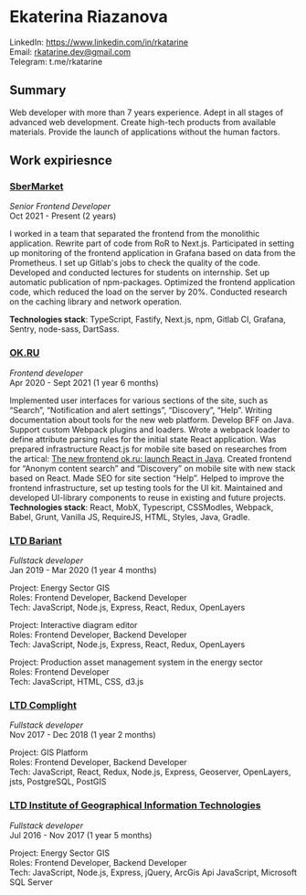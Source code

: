 # Ekaterina Riazanova

LinkedIn: https://www.linkedin.com/in/rkatarine  
Email: rkatarine.dev@gmail.com  
Telegram: t.me/rkatarine  

## Summary
Web developer with more than 7 years experience. Adept in all stages of advanced web development.  Create high-tech products from available materials. Provide the launch of applications without the human factors.

## Work expiriesnce
### [SberMarket](https://sbermarket.ru/)
*Senior Frontend Developer*  
Oct 2021 - Present  (2 years)
  

I worked in a team that separated the frontend from the monolithic application. 
Rewrite part of code from RoR to Next.js.
Participated in setting up monitoring of the frontend application in Grafana based on data from the Prometheus. I set up Gitlab's jobs to check the quality of the code.
Developed and conducted lectures for students on internship.
Set up automatic publication of npm-packages.
Optimized the frontend application code, which reduced the load on the server by 20%.
Conducted research on the caching library and network operation.

**Technologies stack**: TypeScript, Fastify, Next.js, npm, Gitlab CI, Grafana, Sentry, node-sass, DartSass.

### [OK.RU](https://ok.ru/)
*Frontend developer*  
Apr 2020 - Sept 2021 (1 year 6 months)  
  

Implemented user interfaces for various sections of the site, such as “Search”, “Notification and alert settings”, “Discovery”, “Help”.
Writing documentation about tools for the new web platform. Develop BFF on Java.
Support custom Webpack plugins and loaders. Wrote a webpack loader to define attribute parsing rules for the initial state React application.
Was prepared infrastructure React.js for mobile site based on researches from the artical: [The new frontend ok.ru: launch React in Java](https://habr.com/ru/company/odnoklassniki/blog/480808/).
Created frontend for “Anonym content search” and “Discovery” on mobile site with new stack based on React.
Made SEO for site section “Help”.
Helped to improve the frontend infrastructure, set up testing tools for the UI kit. 
Maintained and developed UI-library components to reuse in existing and future projects.  
**Technologies stack**: React, MobX, Typescript, CSSModles, Webpack, Babel, Grunt, Vanilla JS, RequireJS, HTML, Styles, Java, Gradle.

### [LTD Bariant](https://bariant.ru/)
*Fullstack developer*  
Jan 2019 - Mar 2020 (1 year 4 months)  
  
Project: Energy Sector GIS  
Roles: Frontend Developer, Backend Developer  
Tech: JavaScript, Node.js, Express, React, Redux, OpenLayers  
  
Project: Interactive diagram editor  
Roles: Frontend Developer, Backend Developer  
Tech: JavaScript, Node.js, Express, React, Redux, OpenLayers  
  
Project: Production asset management system in the energy sector  
Roles: Frontend Developer  
Tech: JavaScript, HTML, CSS, d3.js  
  
### [LTD Complight](http://complight-spb.ru)  
*Fullstack developer*  
Nov 2017 - Dec 2018 (1 year 2 months)  
  
Project: GIS Platform  
Roles: Frontend Developer, Backend Developer  
Tech: JavaScript, React, Redux, Node.js, Express, Geoserver, OpenLayers, jsts, PostgreSQL, PostGIS  
  
### [LTD Institute of Geographical Information Technologies](https://gosinfotech.ru)  
*Fullstack developer*  
Jul 2016 - Nov 2017 (1 year 5 months)  
  
Project: Energy Sector GIS  
Roles: Frontend Developer, Backend Developer  
Tech: JavaScript, Node.js, Express, jQuery, ArcGis Api JavaScript, Microsoft SQL Server  